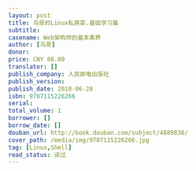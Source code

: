 ```yaml
---
layout: post
title: 鸟哥的Linux私房菜.基础学习篇
subtitle:
casename: Web架构师的基本素养
author: [鸟哥]
donor: 
price: CNY 88.00
translator: []
publish_company: 人民邮电出版社
publish_version: 
publish_date: 2010-06-28
isbn: 9787115226266
serial: 
total_volume: 1
borrower: []
borrow_date: []
douban_url: http://book.douban.com/subject/4889838/
cover_path: /media/img/9787115226266.jpg
tag: [Linux,Shell]
read_status: 读过
---
```

